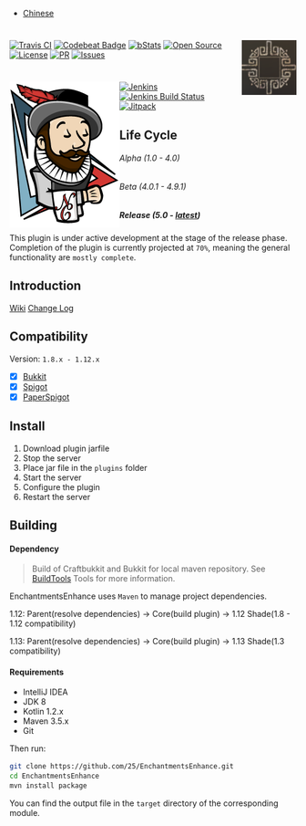 * [Chinese](README-zh.md) 

# <img src=".images/logo.jpg" alt="Logo" align="right">
[![Travis CI](https://travis-ci.org/25/EnchantmentsEnhance.svg?branch=master)](https://travis-ci.org/25/EnchantmentsEnhance)
[![Codebeat Badge](https://codebeat.co/badges/2ef380b7-5479-4ac6-89d9-fd1fb673511c)](https://codebeat.co/projects/github-com-healpotion-enchantmentsenhance-master)
[![bStats](https://img.shields.io/badge/bStats-deployed-3366ff.svg?style=flat)](https://bstats.org/plugin/bukkit/EnchantmentsEnhance)
[![Open Source](https://badges.frapsoft.com/os/v1/open-source.svg?v=102)](https://github.com/25/EnchantmentsEnhance)
[![License](https://badges.frapsoft.com/os/gpl/gpl.svg?v=102)](http://www.gnu.org/licenses/gpl-3.0)
[![PR](https://img.shields.io/badge/contributing-welcome-FF69B4.svg?style=flat)](https://github.com/25/EnchantmentsEnhance/pulls)
[![Issues](https://img.shields.io/badge/issues-report-E74C3C.svg?style=flat)](https://github.com/25/EnchantmentsEnhance/issues)

# [<img src=".images/jenkins.png" alt="Download" align="left">](http://soulbound.me:8080/job/EnchantmentsEnhance/)
[![Jenkins](https://img.shields.io/badge/download-server_online-27AE60.svg?style=flat)](http://soulbound.me:8080/job/EnchantmentsEnhance/)
[![Jenkins Build Status](http://soulbound.me:8080/job/EnchantmentsEnhance/badge/icon)](http://soulbound.me:8080/job/EnchantmentsEnhance/)
[![Jitpack](https://jitpack.io/v/25/EnchantmentsEnhance.svg)](https://jitpack.io/#25/EnchantmentsEnhance/)



## Life Cycle
###### Alpha (1.0 - 4.0)
###### Beta (4.0.1 - 4.9.1)
##### Release (5.0 - [latest](http://www.soulbound.me:8080/job/EnchantmentsEnhance/))
This plugin is under active development at the stage of the release phase.
Completion of the plugin is currently projected at `70%`, meaning the general functionality are `mostly complete`.

## Introduction
[Wiki](https://github.com/25/EnchantmentsEnhance/wiki)
[Change Log](https://github.com/25/EnchantmentsEnhance/blob/master/CHANGELOG.md)

## Compatibility
Version: `1.8.x - 1.12.x`
- [x] [Bukkit](https://bukkit.org)
- [x] [Spigot](https://spigotmc.org)
- [x] [PaperSpigot](https://github.com/PaperMC/Paper)

## Install
1. Download plugin jarfile
2. Stop the server
3. Place jar file in the `plugins` folder
4. Start the server
5. Configure the plugin
6. Restart the server

## Building
#### Dependency
> Build of Craftbukkit and Bukkit for local maven repository. See [BuildTools](https://www.spigotmc.org/wiki/buildtools/) Tools for more information.

EnchantmentsEnhance uses `Maven` to manage project dependencies.

1.12: Parent(resolve dependencies) -> Core(build plugin) -> 1.12 Shade(1.8 - 1.12 compatibility)

1.13: Parent(resolve dependencies) -> Core(build plugin) -> 1.13 Shade(1.3 compatibility)

#### Requirements
- IntelliJ IDEA
- JDK 8
- Kotlin 1.2.x
- Maven 3.5.x
- Git



Then run:

```sh
git clone https://github.com/25/EnchantmentsEnhance.git
cd EnchantmentsEnhance
mvn install package
```

You can find the output file in the `target` directory of the corresponding module.
